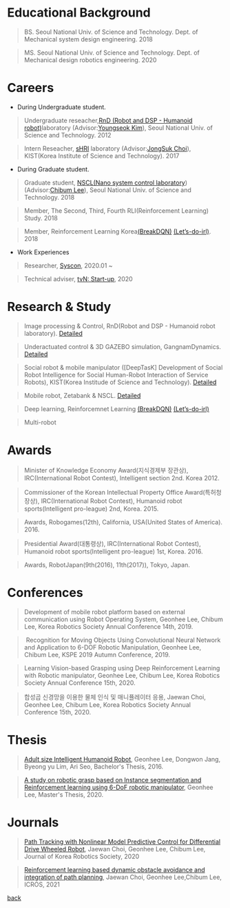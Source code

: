 
# Educational Background 
>  BS. Seoul National Univ. of Science and Technology.  Dept. of Mechanical system design engineering. 2018 

>  MS. Seoul National Univ. of Science and Technology.  Dept. of Mechanical design robotics engineering. 2020




# Careers

-  During Undergraduate student.

>  Undergraduate reseacher,[RnD (Robot and DSP - Humanoid robot)](./rnd.html)laboratory (Advisor:[Youngseok Kim](
http://msd.seoultech.ac.kr/department/prof/machinery/?togo=list&menu=4511&profidx=02095)), Seoul National Univ. of Science and Technology. 2012

>  Intern Reseacher, [sHRI](https://shri-lab-kist.github.io/) laboratory (Advisor:[JongSuk Choi](http://www.robot-intelligence.kr/index.php/JongSuk_Choi)), KIST(Korea Institute of Science and Technology). 2017



-  During Graduate student.

>  Graduate student, [NSCL(Nano system control laboratory](https://nscl.github.io/NSCL-Master/))(Advisor:[Chibum Lee](https://chibum.wordpress.com)), Seoul National Univ. of Science and Technology. 2018

>  Member, The Second, Third, Fourth RLI(Reinforcement Learning) Study. 2018

>  Member, Reinforcement Learning Korea[(BreakDQN)](https://github.com/reinforcement-learning-kr/break_dqn) [(Let’s-do-irl)](https://github.com/reinforcement-learning-kr/lets-do-irl). 2018  

- Work Experiences

> Researcher, [Syscon](http://syscon.kr/), 2020.01 ~

> Technical adviser, [tvN: Start-up](http://program.tving.com/tvn/startup), 2020

 
 
# Research & Study
>  Image processing & Control, RnD(Robot and DSP - Humanoid robot laboratory).    [Detailed](./experience/experience_vision.html)

>  Underactuated control & 3D GAZEBO simulation, GangnamDynamics.  [Detailed](./experience/experience_gangnam.html)

>  Social robot & mobile manipulator ([DeepTasK] Development of Social Robot Intelligence for Social Human-Robot Interaction of Service Robots), KIST(Korea Institude of Science and Technology).    [Detailed](./experience/experience_kist.html)

>  Mobile robot, Zetabank & NSCL.    [Detailed](./experience/experience_mobile.html)

>  Deep learning, Reinforcemnet Learning [(BreakDQN)](https://github.com/reinforcement-learning-kr/break_dqn) [(Let’s-do-irl)](https://github.com/reinforcement-learning-kr/lets-do-irl)

> Multi-robot 
 

# Awards
>  Minister of Knowledge Economy Award(지식경제부 장관상), IRC(International Robot Contest), Intelligent section 2nd. Korea 2012.

>  Commissioner of the Korean Intellectual Property Office Award(특허청장상), IRC(International Robot Contest), Humanoid robot sports(Intelligent pro-league) 2nd, Korea. 2015.

>  Awards, Robogames(12th), California, USA(United States of America). 2016.

>  Presidential Award(대통령상), IRC(International Robot Contest), Humanoid robot sports(Intelligent pro-league) 1st, Korea. 2016.

>  Awards, RobotJapan(9th(2016), 11th(2017)), Tokyo, Japan.



# Conferences
>  Development of mobile robot platform based on external communication using Robot Operating System, Geonhee Lee, Chibum Lee, Korea Robotics Society Annual Conference 14th, 2019.

>   Recognition for Moving Objects Using Convolutional Neural Network and Application to 6-DOF Robotic Manipulation, Geonhee Lee, Chibum Lee, KSPE 2019 Autumn Conference, 2019.

> Learning Vision-based Grasping using Deep Reinforcement Learning with Robotic manipulator, Geonhee Lee, Chibum Lee, Korea Robotics Society Annual Conference 15th, 2020.

> 합성곱 신경망을 이용한 물체 인식 및 매니퓰레이터 응용, Jaewan Choi, Geonhee Lee, Chibum Lee, Korea Robotics Society Annual Conference 15th, 2020.


# Thesis

>  [Adult size Intelligent Humanoid Robot](https://s3.us-west-2.amazonaws.com/secure.notion-static.com/30266892-f7b8-4637-9a26-3a915b24e17b/2016_.pdf?X-Amz-Algorithm=AWS4-HMAC-SHA256&X-Amz-Credential=AKIAT73L2G45O3KS52Y5%2F20210620%2Fus-west-2%2Fs3%2Faws4_request&X-Amz-Date=20210620T072544Z&X-Amz-Expires=86400&X-Amz-Signature=3fadceb32ba99f09d33af5c341e2e6b162dda2f59c72ee2788425ea3ee30ba07&X-Amz-SignedHeaders=host&response-content-disposition=filename%20%3D%222016_.pdf%22), Geonhee Lee, Dongwon Jang, Byeong yu Lim, Ari Seo, Bachelor's Thesis, 2016.

>  [A study on robotic grasp based on Instance segmentation and Reinforcement learning using 6-DoF robotic manipulator](https://library.seoultech.ac.kr/#/eds/detail?an=edsker.000004796858&dbId=edsker), Geonhee Lee, Master's Thesis, 2020.


# Journals
> [Path Tracking with Nonlinear Model Predictive Control for Differential Drive Wheeled Robot](https://www.dbpia.co.kr/Journal/articleDetail?nodeId=NODE10475067), Jaewan Choi, Geonhee Lee, Chibum Lee, Journal of Korea Robotics Society, 2020

> [Reinforcement learning based dynamic obstacle avoidance and integration of path planning](https://link.springer.com/article/10.1007/s11370-021-00387-2),  Jaewan Choi, Geonhee Lee,Chibum Lee, ICROS, 2021


[back](./)
